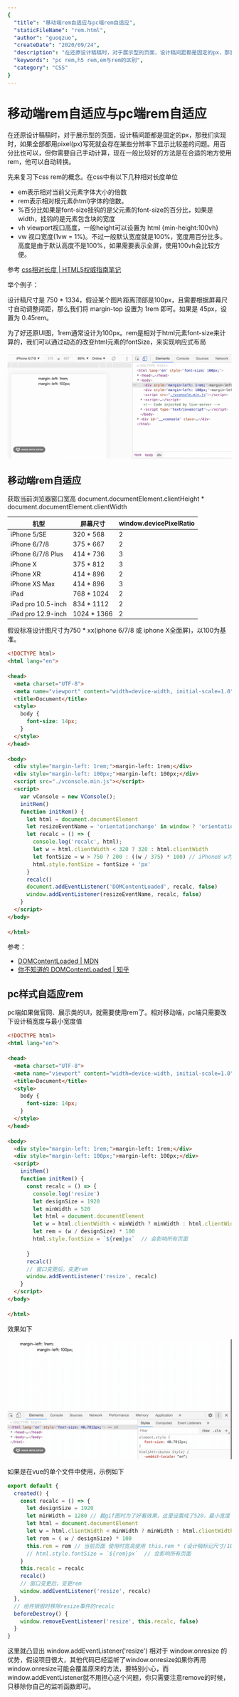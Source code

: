 ```yaml
---
{
  "title": "移动端rem自适应与pc端rem自适应",
  "staticFileName": "rem.html",
  "author": "guoqzuo",
  "createDate": "2020/09/24",
  "description": "在还原设计稿稿时，对于展示型的页面，设计稿间距都是固定的px，那我们实现时，如果全部都用pixel(px)写死就会存在某些分辨率下显示比较差的问题。用百分比也可以，但你需要自己手动计算，现在一般比较好的方法是在合适的地方使用rem，他可以自动转换。先来复习下css rem的概念。在css中有以下几种相对长度单位，em表示相对当前父元素字体大小的倍数, rem表示相对根元素(html)字体的倍数。",
  "keywords": "pc rem,h5 rem,em与rem的区别",
  "category": "CSS"
}
---
```


# 移动端rem自适应与pc端rem自适应

在还原设计稿稿时，对于展示型的页面，设计稿间距都是固定的px，那我们实现时，如果全部都用pixel(px)写死就会存在某些分辨率下显示比较差的问题。用百分比也可以，但你需要自己手动计算，现在一般比较好的方法是在合适的地方使用rem，他可以自动转换。

先来复习下css rem的概念。在css中有以下几种相对长度单位

- em表示相对当前父元素字体大小的倍数
- rem表示相对根元素(html)字体的倍数。
- %百分比如果是font-size挂钩的是父元素的font-size的百分比，如果是width，挂钩的是元素包含块的宽度
- vh viewport视口高度，一般height可以设置为 html {min-height:100vh}
- vw 视口宽度(1vw = 1%)。不过一般默认宽度就是100%，宽度用百分比多。高度是由于默认高度不是100%，如果需要表示全屏，使用100vh会比较方便。

参考 [css相对长度 | HTML5权威指南笔记](https://www.yuque.com/guoqzuo/js_es6/dg9u82#92bb76d4)


举个例子：

设计稿尺寸是 750 * 1334，假设某个图片距离顶部是100px，且需要根据屏幕尺寸自动调整间距，那么我们将 margin-top 设置为 1rem 即可。如果是 45px，设置为 0.45rem。

为了好还原UI图，1rem通常设计为100px。rem是相对于html元素font-size来计算的，我们可以通过动态的改变html元素的fontSize，来实现响应式布局

![rem_h5.gif](../../../images/blog/css/rem_h5.gif)

## 移动端rem自适应
获取当前浏览器窗口宽高 document.documentElement.clientHeight * document.documentElement.clientWidth

机型 | 屏幕尺寸 | window.devicePixelRatio
--- | --- | ---
iPhone 5/SE | 320 * 568 | 2
iPhone 6/7/8 | 375 * 667 | 2
iPhone 6/7/8 Plus | 414 * 736 | 3
iPhone X | 375 * 812 | 3
iPhone XR | 414 * 896 | 2
iPhone XS Max | 414 * 896 | 3
iPad | 768 * 1024 | 2
iPad pro 10.5-inch | 834 * 1112 | 2
iPad pro 12.9-inch | 1024 * 1366 | 2

假设标准设计图尺寸为750 * xx(iphone 6/7/8 或 iphone X全面屏)，以100为基准。
```html
<!DOCTYPE html>
<html lang="en">

<head>
  <meta charset="UTF-8">
  <meta name="viewport" content="width=device-width, initial-scale=1.0">
  <title>Document</title>
  <style>
    body {
      font-size: 14px;
    }
  </style>
</head>

<body>
  <div style="margin-left: 1rem;">margin-left: 1rem;</div>
  <div style="margin-left: 100px;">margin-left: 100px;</div>
  <script src="./vconsole.min.js"></script>
  <script>
    var vConsole = new VConsole();
    initRem()
    function initRem() {
      let html = document.documentElement
      let resizeEventName = 'orientationchange' in window ? 'orientationchange' : 'resize'
      let recalc = () => {
        console.log('recalc', html);
        let w = html.clientWidth < 320 ? 320 : html.clientWidth
        let fontSize = w > 750 ? 200 : ((w / 375) * 100) // iPhone8 w为375
        html.style.fontSize = fontSize + 'px'
      }
      recalc()
      document.addEventListener('DOMContentLoaded', recalc, false)
      window.addEventListener(resizeEventName, recalc, false)
    }
  </script>
</body>

</html>
```

参考：
- [DOMContentLoaded | MDN](https://developer.mozilla.org/zh-CN/docs/Web/Events/DOMContentLoaded)
- [你不知道的 DOMContentLoaded | 知乎](https://zhuanlan.zhihu.com/p/25876048)

## pc样式自适应rem
pc端如果做官网、展示类的UI，就需要使用rem了。相对移动端，pc端只需要改下设计稿宽度与最小宽度值

```html
<!DOCTYPE html>
<html lang="en">

<head>
  <meta charset="UTF-8">
  <meta name="viewport" content="width=device-width, initial-scale=1.0">
  <title>Document</title>
  <style>
    body {
      font-size: 14px;
    }
  </style>
</head>

<body>
  <div style="margin-left: 1rem;">margin-left: 1rem;</div>
  <div style="margin-left: 100px;">margin-left: 100px;</div>
  <script>
    initRem()
    function initRem() {
      const recalc = () => {
        console.log('resize')
        let designSize = 1920
        let minWidth = 520
        let html = document.documentElement
        let w = html.clientWidth < minWidth ? minWidth : html.clientWidth
        let rem = (w / designSize) * 100
        html.style.fontSize = `${rem}px`  // 会影响所有页面
        
      }
      recalc()
      // 窗口变更后，变更rem
      window.addEventListener('resize', recalc)
    }
  </script>
</body>

</html>
```

效果如下

![rem_pc.gif](../../../images/blog/css/rem_pc.gif)


如果是在vue的单个文件中使用，示例如下

```js
export default {
  created() {
    const recalc = () => {
      let designSize = 1920
      let minWidth = 1280 // 截gif图时为了好看效果，这里设置成了520，最小宽度
      let html = document.documentElement
      let w = html.clientWidth < minWidth ? minWidth : html.clientWidth
      let rem = ( w / designSize) * 100
      this.rem = rem // 当前页面 使用时宽高使用 this.rem * (设计稿标记尺寸/100)
      // html.style.fontSize = `${rem}px`  // 会影响所有页面
    }
    this.recalc = recalc
    recalc()
    // 窗口变更后，变更rem
    window.addEventListener('resize', recalc)
  },
  // 组件销毁时移除resize事件的recalc
  beforeDestroy() {
    window.removeEventListener('resize', this.recalc, false)
  }
}
```

这里就凸显出 window.addEventListener('resize') 相对于 window.onresize 的优势，假设项目很大，其他代码已经监听了window.onresize如果你再用window.onresize可能会覆盖原来的方法，要特别小心，而window.addEventListener就不用担心这个问题，你只需要注意remove的时候，只移除你自己的监听函数即可。